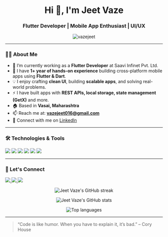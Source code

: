 <h1 align="center">Hi 👋, I'm Jeet Vaze</h1>
<h3 align="center">Flutter Developer | Mobile App Enthusiast | UI/UX </h3>

<p align="center">
  <img src="https://komarev.com/ghpvc/?username=vazejeet&label=Profile%20views&color=0e75b6&style=flat" alt="vazejeet" />
</p>

---

### 👨‍💻 About Me

- 🔭 I’m currently working as a **Flutter Developer** at Saavi Infinet Pvt. Ltd.  
- 🌱 I have **1+ year of hands-on experience** building cross-platform mobile apps using **Flutter & Dart**.  
- 💡 I enjoy crafting **clean UI**, building **scalable apps**, and solving real-world problems.  
- ⚡ I have built apps with **REST APIs, local storage, state management (GetX)** and more.  
- 🏠 Based in **Vasai, Maharashtra**  
- 📫 Reach me at: **vazejeet016@gmail.com**  
- 🔗 Connect with me on [LinkedIn](https://linkedin.com/in/jeetvaze16)

---

### 🛠️ Technologies & Tools

<p align="left">
  <img src="https://img.shields.io/badge/Flutter-02569B?style=for-the-badge&logo=flutter&logoColor=white"/>
  <img src="https://img.shields.io/badge/Dart-0175C2?style=for-the-badge&logo=dart&logoColor=white"/>
  
  <img src="https://img.shields.io/badge/REST%20API-000000?style=for-the-badge&logo=api&logoColor=white"/>
  <img src="https://img.shields.io/badge/Git-F05032?style=for-the-badge&logo=git&logoColor=white"/>
  <img src="https://img.shields.io/badge/GitHub-181717?style=for-the-badge&logo=github&logoColor=white"/>
  <img src="https://img.shields.io/badge/VSCode-007ACC?style=for-the-badge&logo=visual-studio-code&logoColor=white"/>
</p>

---

### 📢 Let's Connect

<p align="left">
  <a href="https://linkedin.com/in/jeetvaze16" target="_blank">
    <img src="https://img.shields.io/badge/LinkedIn-blue?style=for-the-badge&logo=linkedin&logoColor=white"/>
  </a>
  <a href="mailto:vazejeet016@gmail.com" target="_blank">
    <img src="https://img.shields.io/badge/Gmail-red?style=for-the-badge&logo=gmail&logoColor=white"/>
  </a>
  <a href="https://github.com/vazejeet" target="_blank">
    <img src="https://img.shields.io/badge/GitHub-black?style=for-the-badge&logo=github&logoColor=white"/>
  </a>
</p>

<p align="center">
  <img src="https://github-readme-streak-stats.herokuapp.com/?user=vazejeet&theme=react&hide_border=true&date_format=M%20j%5B%2C%20Y%5D" alt="Jeet Vaze's GitHub streak"/>
</p>

<p align="center">
  <img src="https://github-readme-stats.vercel.app/api?username=vazejeet&show_icons=true&theme=react&hide_border=true" alt="Jeet Vaze's GitHub stats"/>
</p>

<p align="center">
  <img src="https://github-readme-stats.vercel.app/api/top-langs/?username=vazejeet&layout=compact&theme=react&hide_border=true" alt="Top languages"/>
</p>


---

> “Code is like humor. When you have to explain it, it’s bad.” – Cory House

